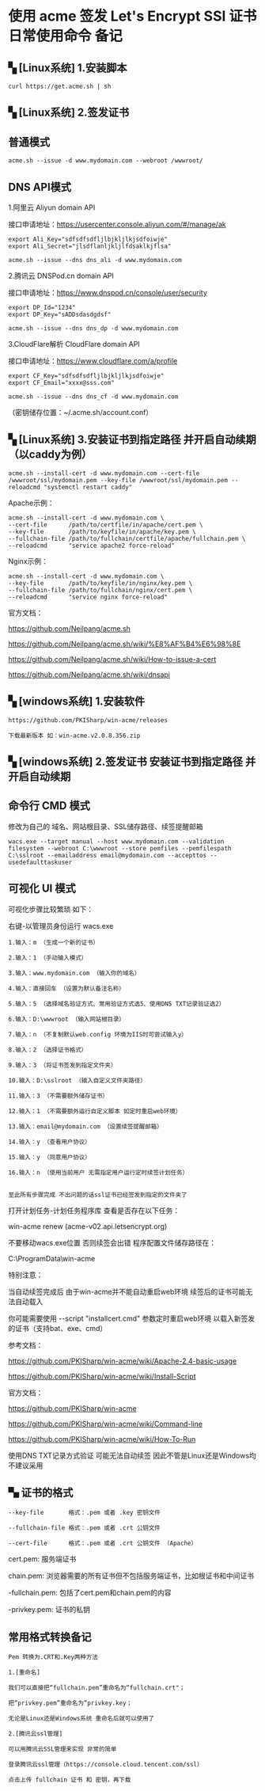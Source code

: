 # 使用 acme 签发 Let's Encrypt SSl 证书 日常使用命令 备记

## ▚ [Linux系统] 1.安装脚本

```
curl https://get.acme.sh | sh
```

## ▚ [Linux系统] 2.签发证书

## 普通模式

```
acme.sh --issue -d www.mydomain.com --webroot /wwwroot/
```

## DNS API模式

1.阿里云 Aliyun domain API

接口申请地址：https://usercenter.console.aliyun.com/#/manage/ak

```
export Ali_Key="sdfsdfsdfljlbjkljlkjsdfoiwje"
export Ali_Secret="jlsdflanljkljlfdsaklkjflsa"

acme.sh --issue --dns dns_ali -d www.mydomain.com
```

2.腾讯云 DNSPod.cn domain API

接口申请地址：https://www.dnspod.cn/console/user/security

```
export DP_Id="1234"
export DP_Key="sADDsdasdgdsf"

acme.sh --issue --dns dns_dp -d www.mydomain.com
```

3.CloudFlare解析 CloudFlare domain API

接口申请地址：https://www.cloudflare.com/a/profile

```
export CF_Key="sdfsdfsdfljlbjkljlkjsdfoiwje"
export CF_Email="xxxx@sss.com"

acme.sh --issue --dns dns_cf -d www.mydomain.com
```

（密钥储存位置：~/.acme.sh/account.conf）

## ▚ [Linux系统] 3.安装证书到指定路径 并开启自动续期（以caddy为例）

```
acme.sh --install-cert -d www.mydomain.com --cert-file /wwwroot/ssl/mydomain.pem --key-file /wwwroot/ssl/mydomain.pem --reloadcmd "systemctl restart caddy"
```

Apache示例：
```
acme.sh --install-cert -d www.mydomain.com \
--cert-file      /path/to/certfile/in/apache/cert.pem \
--key-file       /path/to/keyfile/in/apache/key.pem \
--fullchain-file /path/to/fullchain/certfile/apache/fullchain.pem \
--reloadcmd      "service apache2 force-reload"
```

Nginx示例：
```
acme.sh --install-cert -d www.mydomain.com \
--key-file       /path/to/keyfile/in/nginx/key.pem \
--fullchain-file /path/to/fullchain/nginx/cert.pem \
--reloadcmd      "service nginx force-reload"
```

官方文档：

https://github.com/Neilpang/acme.sh

https://github.com/Neilpang/acme.sh/wiki/%E8%AF%B4%E6%98%8E

https://github.com/Neilpang/acme.sh/wiki/How-to-issue-a-cert

https://github.com/Neilpang/acme.sh/wiki/dnsapi

## ▚ [windows系统] 1.安装软件

```
https://github.com/PKISharp/win-acme/releases

下载最新版本 如：win-acme.v2.0.8.356.zip
```

## ▚ [windows系统] 2.签发证书 安装证书到指定路径 并开启自动续期

## 命令行 CMD 模式

修改为自己的 域名、网站根目录、SSL储存路径、续签提醒邮箱

```
wacs.exe --target manual --host www.mydomain.com --validation filesystem --webroot C:\wwwroot --store pemfiles --pemfilespath C:\sslroot --emailaddress email@mydomain.com --accepttos --usedefaulttaskuser
```

## 可视化 UI 模式

可视化步骤比较繁琐 如下：

右键-以管理员身份运行 wacs.exe

```
1.输入：m （生成一个新的证书） 

2.输入：1 （手动输入模式）

3.输入：www.mydomain.com （输入你的域名）

4.输入：直接回车 （设置为默认备注名称）

5.输入：5 （选择域名验证方式、常用验证方式选5、使用DNS TXT记录验证选2）

6.输入：D:\wwwroot （输入网站根目录）

7.输入：n （不复制默认web.config 环境为IIS时可尝试输入y）

8.输入：2 （选择证书格式）

9.输入：3 （将证书签发到指定文件夹）

10.输入：D:\sslroot （输入自定义文件夹路径）

11.输入：3 （不需要额外储存证书）

12.输入：1 （不需要额外运行自定义脚本 如定时重启web环境）

13.输入：email@mydomain.com （设置续签提醒邮箱）

14.输入：y （查看用户协议）

15.输入：y （同意用户协议）

16.输入：n （使用当前用户 无需指定用户运行定时续签计划任务）


至此所有步骤完成 不出问题的话ssl证书已经签发到指定的文件夹了
```

打开计划任务-计划任务程序库 查看是否存在以下任务：

win-acme renew (acme-v02.api.letsencrypt.org)

不要移动wacs.exe位置 否则续签会出错 程序配置文件储存路径在：

C:\ProgramData\win-acme

特别注意：

当自动续签完成后 由于win-acme并不能自动重启web环境 续签后的证书可能无法自动载入

你可能需要使用 --script "installcert.cmd" 参数定时重启web环境 以载入新签发的证书（支持bat、exe、cmd）

参考文档：

https://github.com/PKISharp/win-acme/wiki/Apache-2.4-basic-usage

https://github.com/PKISharp/win-acme/wiki/Install-Script

官方文档：

https://github.com/PKISharp/win-acme

https://github.com/PKISharp/win-acme/wiki/Command-line

https://github.com/PKISharp/win-acme/wiki/How-To-Run

使用DNS TXT记录方式验证 可能无法自动续签 因此不管是Linux还是Windows均不建议采用

## ▚ 证书的格式

```
--key-file       格式：.pem 或者 .key 密钥文件

--fullchain-file 格式：.pem 或者 .crt 公钥文件

--cert-file      格式：.pem 或者 .crt 公钥文件 （Apache）
```

cert.pem: 服务端证书

chain.pem: 浏览器需要的所有证书但不包括服务端证书，比如根证书和中间证书

-fullchain.pem: 包括了cert.pem和chain.pem的内容

-privkey.pem: 证书的私钥

## 常用格式转换备记

```
Pem 转换为.CRT和.Key两种方法

1.[重命名]

我们可以直接把“fullchain.pem”重命名为“fullchain.crt"；

把“privkey.pem”重命名为“privkey.key；

无论是Linux还是Windows系统 重命名后就可以使用了

2.[腾讯云ssl管理]

可以用腾讯云SSL管理来实现 非常的简单

登录腾讯云ssl管理（https://console.cloud.tencent.com/ssl）

点击上传 fullchain 证书 和 密钥，再下载
```


